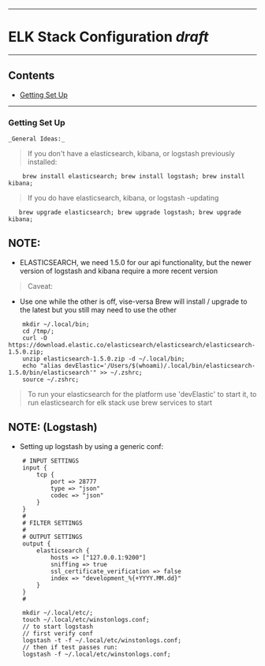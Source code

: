 -----------------------------------------------------------------
# ELK Stack Configuration _draft_
-----------------------------------------------------------------
## Contents
  - [Getting Set Up](#getting-set-up)
-----------------------------------------------------------------


### Getting Set Up
    _General Ideas:_
> If you don't have a elasticsearch, kibana, or logstash previously installed:
```
    brew install elasticsearch; brew install logstash; brew install kibana; 
```
> If you do have elasticsearch, kibana, or logstash -updating
```
   brew upgrade elasticsearch; brew upgrade logstash; brew upgrade kibana;
```
## NOTE:
- ELASTICSEARCH, we need 1.5.0 for our api functionality, but the newer version of logstash and kibana require a more recent version
> Caveat: 
- Use one while the other is off, vise-versa
Brew will install / upgrade to the latest but you still may need to use the other
```
    mkdir ~/.local/bin; 
    cd /tmp/; 
    curl -O https://download.elastic.co/elasticsearch/elasticsearch/elasticsearch-1.5.0.zip; 
    unzip elasticsearch-1.5.0.zip -d ~/.local/bin;
    echo "alias devElastic='/Users/$(whoami)/.local/bin/elasticsearch-1.5.0/bin/elasticsearch'" >> ~/.zshrc;
    source ~/.zshrc;
```
> To run your elasticsearch for the platform use 'devElastic' to start it, to run elasticsearch for elk stack use brew services to start
## NOTE: (Logstash)
- Setting up logstash by using a generic conf:
```
    # INPUT SETTINGS
    input {
        tcp {
            port => 28777
            type => "json"
            codec => "json"
        }
    }
    #
    # FILTER SETTINGS
    #
    # OUTPUT SETTINGS
    output {
        elasticsearch {
            hosts => ["127.0.0.1:9200"]
            sniffing => true
            ssl_certificate_verification => false
            index => "development_%{+YYYY.MM.dd}"
        }
    }
    #
```
```
    mkdir ~/.local/etc/;
    touch ~/.local/etc/winstonlogs.conf;
    // to start logstash
    // first verify conf
    logstash -t -f ~/.local/etc/winstonlogs.conf;
    // then if test passes run:
    logstash -f ~/.local/etc/winstonlogs.conf;
```